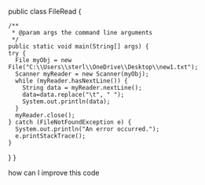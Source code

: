 public class FileRead {

    /**
     * @param args the command line arguments
     */
    public static void main(String[] args) {
    try {
      File myObj = new File("C:\\Users\\sterl\\OneDrive\\Desktop\\new1.txt");
      Scanner myReader = new Scanner(myObj);
      while (myReader.hasNextLine()) {
        String data = myReader.nextLine();
        data=data.replace("\t", " ");
        System.out.println(data);
      }
      myReader.close();
    } catch (FileNotFoundException e) {
      System.out.println("An error occurred.");
      e.printStackTrace();
    }
  }
}

how can I improve this code
